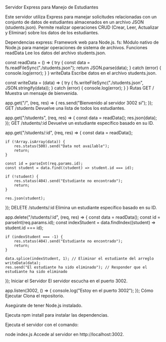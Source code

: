 
Servidor Express para Manejo de Estudiantes

Este servidor utiliza Express para manejar solicitudes relacionadas con un conjunto de datos de estudiantes almacenados en un archivo JSON (students.json). Permite realizar operaciones CRUD (Crear, Leer, Actualizar y Eliminar) sobre los datos de los estudiantes.

Dependencias
express: Framework web para Node.js.
fs: Módulo nativo de Node.js para manejar operaciones de sistema de archivos.
Funciones
readData
Lee los datos del archivo students.json.


const readData = () => {
    try {
        const data = fs.readFileSync("./students.json"); 
        return JSON.parse(data);
    } catch (error) {
        console.log(error);
    }
}
writeData
Escribe datos en el archivo students.json.


const writeData = (data) => {
    try {
        fs.writeFileSync("./students.json", JSON.stringify(data));
    } catch (error) {
        console.log(error);
    }
}
Rutas
GET /
Muestra un mensaje de bienvenida.


app.get("/", (req, res) => {
    res.send("Bienvenido al servidor 3002 si");
});
GET /students
Devuelve una lista de todos los estudiantes.


app.get("/students", (req, res) => {
    const data = readData();
    res.json(data);
});
GET /students/:id
Devuelve un estudiante específico basado en su ID.


app.get("/students/:id", (req, res) => {
    const data = readData();

    if (!Array.isArray(data)) {
        res.status(500).send("Data not available");
        return;
    }

    const id = parseInt(req.params.id);
    const student = data.find((student) => student.id === id);

    if (!student) {
        res.status(404).send("Estudiante no encontrado");
        return;
    }
    
    res.json(student);
});
DELETE /students/:id
Elimina un estudiante específico basado en su ID.


app.delete("/students/:id", (req, res) => {
    const data = readData();
    const id = parseInt(req.params.id);
    const indexStudent = data.findIndex((student) => student.id === id);

    if (indexStudent === -1) {
        res.status(404).send("Estudiante no encontrado");
        return;
    }

    data.splice(indexStudent, 1); // Eliminar el estudiante del arreglo
    writeData(data);
    res.send("El estudiante ha sido eliminado"); // Responder que el estudiante ha sido eliminado
});
Iniciar el Servidor
El servidor escucha en el puerto 3002.


app.listen(3002, () => {
    console.log("Estoy en el puerto 3002");
});
Cómo Ejecutar
Clona el repositorio.

Asegúrate de tener Node.js instalado.

Ejecuta npm install para instalar las dependencias.

Ejecuta el servidor con el comando:


node index.js
Accede al servidor en http://localhost:3002.
